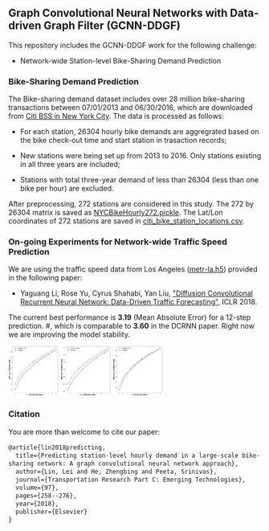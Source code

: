 ## Graph Convolutional Neural Networks with Data-driven Graph Filter (GCNN-DDGF)

This repository includes the GCNN-DDGF work for the following challenge:

* Network-wide Station-level Bike-Sharing Demand Prediction

### Bike-Sharing Demand Prediction 

The Bike-sharing demand dataset includes over 28 million bike-sharing transactions between 07/01/2013 and 06/30/2016, which are downloaded from [Citi BSS in New York City](https://www.citibikenyc.com/system-data). The data is processed as follows: 

* For each station, 26304 hourly bike demands are aggregrated based on the bike check-out time and start station in trasaction records;

* New stations were being set up from 2013 to 2016. Only stations existing in all three years are included;

* Stations with total three-year demand of less than 26304 (less than one bike per hour) are excluded. 

After preprocessing, 272 stations are considered in this study. The 272 by 26304 matrix is saved as [NYCBikeHourly272.pickle](https://github.com/transpaper/GCNN/tree/master/data). The Lat/Lon coordinates of 272 stations are saved in [citi_bike_station_locations.csv](https://github.com/transpaper/GCNN/tree/master/data).

### On-going Experiments for Network-wide Traffic Speed Prediction

We are using the traffic speed data from Los Angeles ([metr-la.h5](https://github.com/transpaper/GCNN/tree/master/data)) provided in the following paper:

* Yaguang Li, Rose Yu, Cyrus Shahabi, Yan Liu, ["Diffusion Convolutional Recurrent Neural Network: Data-Driven Traffic Forecasting"](https://github.com/liyaguang/DCRNN), ICLR 2018. 

The current best performance is **3.19** (Mean Absolute Error) for a 12-step prediction. 
#, which is comparable to **3.60** in the DCRNN paper. Right now we are improving the model stability. 

<p float="left">
  <img src="results/mae_traffic_speed.png" width="100" />
  <img src="results/mape_traffic_speed.png" width="100" /> 
  <img src="results/rmse_traffic_speed.png" width="100" />
</p>

### Citation
You are more than welcome to cite our paper:
```
@article{lin2018predicting,
  title={Predicting station-level hourly demand in a large-scale bike-sharing network: A graph convolutional neural network approach},
  author={Lin, Lei and He, Zhengbing and Peeta, Srinivas},
  journal={Transportation Research Part C: Emerging Technologies},
  volume={97},
  pages={258--276},
  year={2018},
  publisher={Elsevier}
}

```
